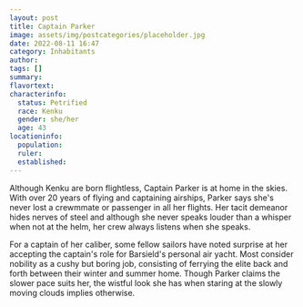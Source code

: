 ```yaml
---
layout: post
title: Captain Parker
image: assets/img/postcategories/placeholder.jpg
date: 2022-08-11 16:47
category: Inhabitants
author: 
tags: []
summary: 
flavortext: 
characterinfo:
  status: Petrified
  race: Kenku
  gender: she/her
  age: 43
locationinfo:
  population: 
  ruler: 
  established: 
---
```


Although Kenku are born flightless, Captain Parker is at home in the skies. With over 20 years of flying and captaining airships, Parker says she's never lost a crewmmate or passenger in all her flights. Her tacit demeanor hides nerves of steel and although she never speaks louder than a whisper when not at the helm, her crew always listens when she speaks.

For a captain of her caliber, some fellow sailors have noted surprise at her accepting the captain's role for Barsield's personal air yacht. Most consider nobility as a cushy but boring job, consisting of ferrying the elite back and forth between their winter and summer home. Though Parker claims the slower pace suits her, the wistful look she has when staring at the slowly moving clouds implies otherwise.
